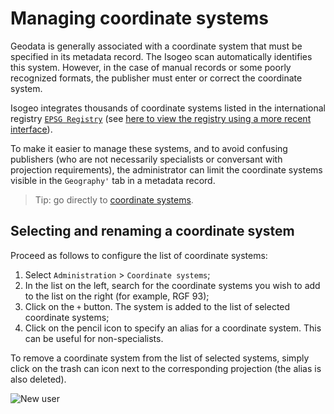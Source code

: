 # Managing coordinate systems

Geodata is generally associated with a coordinate system that must be specified in its metadata record. The Isogeo scan automatically identifies this system. However, in the case of manual records or some poorly recognized formats, the publisher must enter or correct the coordinate system.

Isogeo integrates thousands of coordinate systems listed in the international registry [`EPSG Registry`](http://www.epsg-registry.org/) (see [here to view the registry using a more recent interface](http://epsg.io/)).

To make it easier to manage these systems, and to avoid confusing publishers (who are not necessarily specialists or conversant with projection requirements), the administrator can limit the coordinate systems visible in the `Geography'` tab in a metadata record.

> Tip: go directly to [coordinate systems](https://app.isogeo.com/admin/coordinate-systems).

## Selecting and renaming a coordinate system

Proceed as follows to configure the list of coordinate systems:

1.	Select `Administration` > `Coordinate systems`;
2.	In the list on the left, search for the coordinate systems you wish to add to the list on the right (for example,  RGF 93);
3.	Click on the `+` button. The system is added to the list of selected coordinate systems;
4.	Click on the pencil icon to specify an alias for a coordinate system. This can be useful for non-specialists.

To remove a coordinate system from the list of selected systems, simply click on the trash can icon next to the corresponding projection (the alias is also deleted).

![New user](/en/images/adm_srs_add.gif "Inviting a new user")
